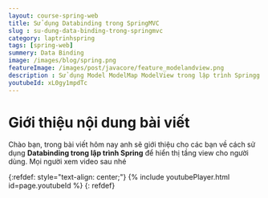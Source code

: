 ```yaml
---
layout: course-spring-web
title: Sử dụng Databinding trong SpringMVC 
slug : su-dung-data-binding-trong-springmvc
category: laptrinhspring
tags: [spring-web]
summery: Data Binding
image: /images/blog/spring.png
featureImage: /images/post/javacore/feature_modelandview.png
description : Sử dụng Model ModelMap ModelView trong lập trình Springg. Hiểu model là gì  trong Spring . ModelMap là gì , Map là gì , ModelAndView là gì trong Spring. Phân biệt sự khác nhau giữ Model ModelMap Map và ModelAndView trong học lập trình Spring.
youtubeId: xL0gy1mpdTc
---
```


# **Giới thiệu nội dung bài viết**

Chào bạn, trong bài viết hôm nay anh sẽ giới thiệu cho các bạn về cách sử dụng <b>Databinding trong lập trình Spring</b> để hiển thị tầng view cho người dùng. Mọi người xem video sau nhé


{:refdef: style="text-align: center;"}
{% include youtubePlayer.html id=page.youtubeId %}
{: refdef}
